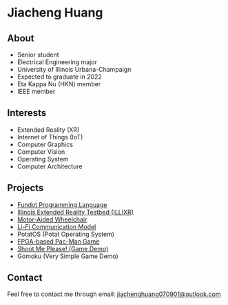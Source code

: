 # Jiacheng Huang

## About

* Senior student
* Electrical Engineering major
* University of Illinois Urbana-Champaign
* Expected to graduate in 2022
* Eta Kappa Nu (HKN) member
* IEEE member

## Interests

* Extended Reality (XR)
* Internet of Things (IoT)
* Computer Graphics
* Computer Vision
* Operating System
* Computer Architecture

## Projects

* [Fundot Programming Language](https://fundot.github.io/fundot/)
* [Illinois Extended Reality Testbed (ILLIXR)](https://illixr.github.io/)
* [Motor-Aided Wheelchair](motor_aided_wheelchair.md)
* [Li-Fi Communication Model](lifi_communication_model.md)
* PotatOS (Potat Operating System)
* [FPGA-based Pac-Man Game](fpga_pacman.md)
* [Shoot Me Please! (Game Demo)](shoot_me_please.md)
* Gomoku (Very Simple Game Demo)

## Contact

Feel free to contact me through email: <jiachenghuang070901@outlook.com>
